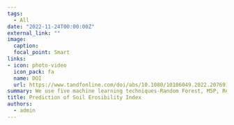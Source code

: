 ```yaml
---
tags:
  - All
date: "2022-11-24T00:00:00Z"
external_link: ""
image:
  caption: 
  focal_point: Smart
links:
- icon: photo-video
  icon_pack: fa
  name: DOI
  url: https://www.tandfonline.com/doi/abs/10.1080/10106049.2022.2076918?journalCode=tgei20
summary: We use five machine learning techniques-Random Forest, M5P, Reduced Error Pruning Tree, Gaussian Processes, and Pace Regression-under two scenarios to predict soil erodibility. All five algorithms show a positive correlation between the soil erodibility factor and silt, sand, fine sand, bulk density, and infiltration.  
title: Prediction of Soil Erosibility Index
authors: 
  - admin
---
```


